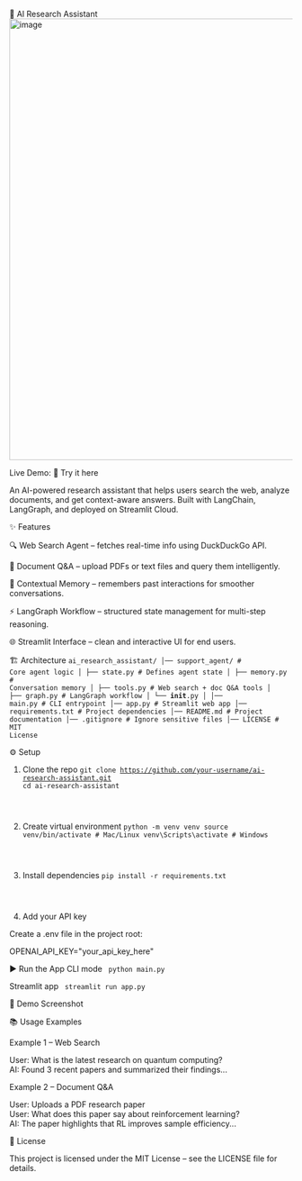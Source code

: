 🧠 AI Research Assistant
<img width="1900" height="784" alt="image" src="https://github.com/user-attachments/assets/f0e9374f-5302-4708-be6f-d6d362eb3501" />

Live Demo: 🚀 Try it here

An AI-powered research assistant that helps users search the web, analyze documents, and get context-aware answers. Built with LangChain, LangGraph, and deployed on Streamlit Cloud.

✨ Features

🔍 Web Search Agent – fetches real-time info using DuckDuckGo API.

📄 Document Q&A – upload PDFs or text files and query them intelligently.

🧠 Contextual Memory – remembers past interactions for smoother conversations.

⚡ LangGraph Workflow – structured state management for multi-step reasoning.

🌐 Streamlit Interface – clean and interactive UI for end users.

🏗️ Architecture
<code>ai_research_assistant/
│── support_agent/          # Core agent logic
│   ├── state.py            # Defines agent state
│   ├── memory.py           # Conversation memory
│   ├── tools.py            # Web search + doc Q&A tools
│   ├── graph.py            # LangGraph workflow
│   └── __init__.py
│
│── main.py                 # CLI entrypoint
│── app.py                  # Streamlit web app
│── requirements.txt        # Project dependencies
│── README.md               # Project documentation
│── .gitignore              # Ignore sensitive files
│── LICENSE                 # MIT License
</code>


⚙️ Setup
1. Clone the repo
<code>git clone https://github.com/your-username/ai-research-assistant.git
cd ai-research-assistant
</code>


2. Create virtual environment
<code>python -m venv venv
source venv/bin/activate   # Mac/Linux
venv\Scripts\activate      # Windows
</code>


3. Install dependencies
<code>pip install -r requirements.txt
</code>


4. Add your API key

Create a .env file in the project root:

OPENAI_API_KEY="your_api_key_here"

▶️ Run the App
CLI mode
<code>
python main.py
</code>

Streamlit app
<code>
streamlit run app.py
</code>

📸 Demo Screenshot



📚 Usage Examples

Example 1 – Web Search

User: What is the latest research on quantum computing?  
AI: Found 3 recent papers and summarized their findings...  


Example 2 – Document Q&A

User: Uploads a PDF research paper  
User: What does this paper say about reinforcement learning?  
AI: The paper highlights that RL improves sample efficiency...  

📜 License

This project is licensed under the MIT License – see the LICENSE
 file for details.


